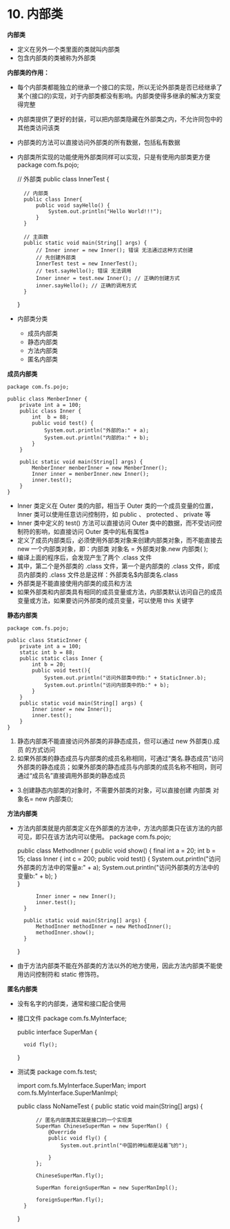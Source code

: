 # 10. **内部类**
**内部类**

- 定义在另外一个类里面的类就叫内部类
- 包含内部类的类被称为外部类

**内部类的作用：**

- 每个内部类都能独立的继承一个接口的实现，所以无论外部类是否已经继承了某个(接口的)实现，对于内部类都没有影响。内部类使得多继承的解决方案变得完整
- 内部类提供了更好的封装，可以把内部类隐藏在外部类之内，不允许同包中的其他类访问该类
- 内部类的方法可以直接访问外部类的所有数据，包括私有数据
- 内部类所实现的功能使用外部类同样可以实现，只是有使用内部类更方便
    package com.fs.pojo;
    
    // 外部类
    public class InnerTest {
        
        // 内部类
        public class Inner{
            public void sayHello() {
                System.out.println("Hello World!!!");
            }
        }
        
        // 主函数
        public static void main(String[] args) {
            // Inner inner = new Inner(); 错误 无法通过这种方式创建
            // 先创建外部类
            InnerTest test = new InnerTest();
            // test.sayHello(); 错误 无法调用
            Inner inner = test.new Inner(); // 正确的创建方式
            inner.sayHello(); // 正确的调用方式
        }
    }
- 内部类分类
  - 成员内部类
  - 静态内部类
  - 方法内部类
  - 匿名内部类

**成员内部类**

    package com.fs.pojo;
    
    public class MenberInner {
        private int a = 100;
        public class Inner {
            int  b = 88;
            public void test() {
                System.out.println("外部的a:" + a);
                System.out.println("内部的a:" + b);
            }
        }
        
        public static void main(String[] args) {
            MenberInner menberInner = new MenberInner();
            Inner inner = menberInner.new Inner();
            inner.test();
        }
    }
- Inner 类定义在 Outer 类的内部，相当于 Outer 类的一个成员变量的位置，Inner 类可以使用任意访问控制符，如 public 、 protected 、 private 等
- Inner 类中定义的 test() 方法可以直接访问 Outer 类中的数据，而不受访问控制符的影响，如直接访问 Outer 类中的私有属性a
- 定义了成员内部类后，必须使用外部类对象来创建内部类对象，而不能直接去 new 一个内部类对象，即：内部类 对象名 = 外部类对象.new 内部类( );
- 编译上面的程序后，会发现产生了两个 .class 文件
- 其中，第二个是外部类的 .class 文件，第一个是内部类的 .class 文件，即成员内部类的 .class 文件总是这样：外部类名$内部类名.class
- 外部类是不能直接使用内部类的成员和方法
- 如果外部类和内部类具有相同的成员变量或方法，内部类默认访问自己的成员变量或方法，如果要访问外部类的成员变量，可以使用 this 关键字

**静态内部类**

    package com.fs.pojo;
    
    public class StaticInner {
        private int a = 100;
        static int b = 88;
        public static class Inner {
            int b = 20;
            public void test(){
                System.out.println("访问外部类中的b:" + StaticInner.b);
                System.out.println("访问内部类中的b:" + b);
            }
        }
        public static void main(String[] args) {
            Inner inner = new Inner();
            inner.test();
        }
    }
  1. 静态内部类不能直接访问外部类的非静态成员，但可以通过 new 外部类().成员 的方式访问 
  2. 如果外部类的静态成员与内部类的成员名称相同，可通过“类名.静态成员”访问外部类的静态成员；如果外部类的静态成员与内部类的成员名称不相同，则可通过“成员名”直接调用外部类的静态成员
- 3.创建静态内部类的对象时，不需要外部类的对象，可以直接创建 内部类 对象名= new 内部类();

**方法内部类**

- 方法内部类就是内部类定义在外部类的方法中，方法内部类只在该方法的内部可见，即只在该方法内可以使用。
    package com.fs.pojo;
    
    public class MethodInner {
        public void show() {
            final int a = 20;
            int b = 15;
            class Inner {
                int c = 200;
                public void test() {
                    System.out.println("访问外部类的方法中的常量a:" + a);
                    System.out.println("访问外部类的方法中的变量b:" + b);
                }   
            }
            
            Inner inner = new Inner();
            inner.test();
        }
        
        public static void main(String[] args) {
            MethodInner methodInner = new MethodInner();
            methodInner.show();
        }
    }
- 由于方法内部类不能在外部类的方法以外的地方使用，因此方法内部类不能使用访问控制符和 static 修饰符。

**匿名内部类** 

- 没有名字的内部类，通常和接口配合使用
- 接口文件
    package com.fs.MyInterface;
    
    public interface SuperMan {
        
        void fly();
        
    }
    
- 测试类
    package com.fs.test;
    
    import com.fs.MyInterface.SuperMan;
    import com.fs.MyInterface.SuperManImpl;
    
    public class NoNameTest {
        public static void main(String[] args) {
            
            // 匿名内部类其实就是接口的一个实现类
            SuperMan ChineseSuperMan = new SuperMan() {
                @Override
                public void fly() {
                    System.out.println("中国的神仙都是站着飞的");
                    
                }
            };
            
            ChineseSuperMan.fly();
            
            SuperMan foreignSuperMan = new SuperManImpl();
            
            foreignSuperMan.fly();
        }
    }


